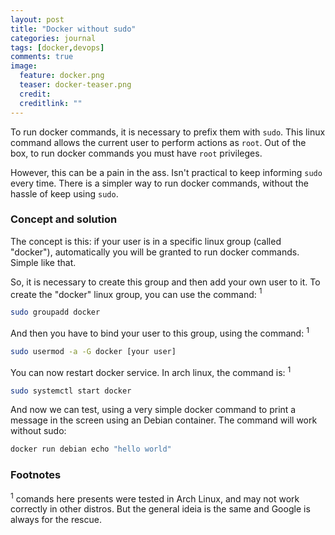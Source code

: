 ```yaml
---
layout: post
title: "Docker without sudo"
categories: journal
tags: [docker,devops]
comments: true
image:
  feature: docker.png
  teaser: docker-teaser.png
  credit:
  creditlink: ""
---
```


To run docker commands, it is necessary to prefix them with `sudo`. This linux command allows the current user to perform actions as `root`. Out of the box, to run docker commands you must have `root` privileges.

However, this can be a pain in the ass. Isn't practical to keep informing `sudo` every time. There is a simpler way to run docker commands, without the hassle of keep using `sudo`.

### Concept and solution

The concept is this: if your user is in a specific linux group (called "docker"), automatically you will be granted to run docker commands. Simple like that.

So, it is necessary to create this group and then add your own user to it. To create the "docker" linux group, you can use the command: <a name="footnote"><sup>1</sup></a>

```bash
sudo groupadd docker
```

And then you have to bind your user to this group, using the command: <a name="footnote"><sup>1</sup></a>

```bash
sudo usermod -a -G docker [your user]
```

You can now restart docker service. In arch linux, the command is: <a name="footnote"><sup>1</sup></a>

```bash
sudo systemctl start docker
```

And now we can test, using a very simple docker command to print a message in the screen using an Debian container. The command will work without sudo:
```bash
docker run debian echo "hello world"
```

### Footnotes

<sup>1</sup> comands here presents were tested in Arch Linux, and may not work correctly in other distros. But the general ideia is the same and Google is always for the rescue.
